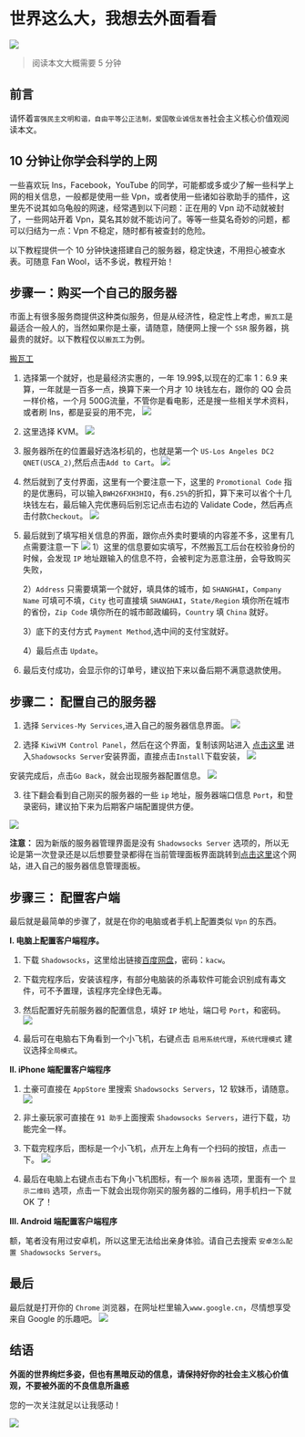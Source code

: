 # 世界这么大，我想去外面看看
![](http://pco4vspqe.bkt.clouddn.com/3%E3%80%82101.jpg)

> 阅读本文大概需要 5 分钟
## 前言

请怀着`富强民主文明和谐，自由平等公正法制，爱国敬业诚信友善`社会主义核心价值观阅读本文。

## 10 分钟让你学会科学的上网

一些喜欢玩 Ins，Facebook，YouTube 的同学，可能都或多或少了解一些科学上网的相关信息，一般都是使用一些 Vpn，或者使用一些诸如谷歌助手的插件，这里先不说其如乌龟般的网速，经常遇到以下问题：正在用的 Vpn 动不动就被封了，一些网站开着 Vpn，莫名其妙就不能访问了。等等一些莫名奇妙的问题，都可以归结为一点：Vpn 不稳定，随时都有被查封的危险。

以下教程提供一个 10 分钟快速搭建自己的服务器，稳定快速，不用担心被查水表。可随意 Fan Wool，话不多说，教程开始！

## 步骤一：购买一个自己的服务器

市面上有很多服务商提供这种类似服务，但是从经济性，稳定性上考虑，`搬瓦工`是最适合一般人的，当然如果你是土豪，请随意，随便网上搜一个 `SSR` 服务器，挑最贵的就好。以下教程仅以`搬瓦工`为例。

[搬瓦工](https://bandwagonhost.com/)

1. 选择第一个就好，也是最经济实惠的，一年 19.99$,以现在的汇率 1：6.9 来算，一年就是一百多一点，换算下来一个月才 10 块钱左右，跟你的 QQ 会员一样价格，一个月 500G流量，不管你是看电影，还是搜一些相关学术资料，或者刷 Ins，都是妥妥的用不完，
![](http://pco4vspqe.bkt.clouddn.com/3%E3%80%821.jpg)

2. 这里选择 KVM。
![](http://pco4vspqe.bkt.clouddn.com/3%E3%80%822.jpg)

3. 服务器所在的位置最好选洛杉矶的，也就是第一个 `US-Los Angeles DC2 QNET(USCA_2)`,然后点击`Add to Cart`。
![](http://pco4vspqe.bkt.clouddn.com/3%E3%80%8233.jpg)

4. 然后就到了支付界面，这里有一个要注意一下，这里的 `Promotional Code` 指的是优惠码，可以输入`BWH26FXH3HIQ`，有`6.25%`的折扣，算下来可以省个十几块钱左右，最后输入完优惠码后别忘记点击右边的 Validate Code，然后再点击付款`Checkout`。
![](http://pco4vspqe.bkt.clouddn.com/3%E3%80%824.jpg)

5. 最后就到了填写相关信息的界面，跟你点外卖时要填的内容差不多，这里有几点需要注意一下
![](http://pco4vspqe.bkt.clouddn.com/3%E3%80%825.jpg)
   1）这里的信息要如实填写，不然搬瓦工后台在校验身份的时候，会发现 `IP` 地址跟输入的信息不符，会被判定为恶意注册，会导致购买失败，

   2）`Address` 只需要填第一个就好，填具体的城市，如 `SHANGHAI`，`Company Name` 可填可不填，`City` 也可直接填 `SHANGHAI`，`State/Region` 填你所在城市的省份，`Zip Code` 填你所在的城市邮政编码，`Country` 填 `China` 就好。

   3）底下的支付方式 `Payment Method`,选中间的支付宝就好。

   4）最后点击 `Update`。

6. 最后支付成功，会显示你的订单号，建议拍下来以备后期不满意退款使用。

## 步骤二： 配置自己的服务器

1. 选择 `Services-My Services`,进入自己的服务器信息界面。
![](http://pco4vspqe.bkt.clouddn.com/3%E3%80%826.jpg)

2. 选择 `KiwiVM Control Panel`，然后在这个界面，复制该网站进入 [点击这里](https://kiwivm.64clouds.com/main-exec.php?mode=extras_shadowsocks) 进入`Shadowsocks Server`安装界面，直接点击`Install`下载安装，
![](http://pco4vspqe.bkt.clouddn.com/3%E3%80%827.jpg)

安装完成后，点击`Go Back`，就会出现服务器配置信息。
![](http://pco4vspqe.bkt.clouddn.com/3%E3%80%8277.jpg)

3. 往下翻会看到自己刚买的服务器的一些 `ip` 地址，服务器端口信息 `Port`，和登录密码，建议拍下来为后期客户端配置提供方便。

![](http://pco4vspqe.bkt.clouddn.com/3%E3%80%828.jpg)

**注意：** 因为新版的服务器管理界面是没有 `Shadowsocks Server` 选项的，所以无论是第一次登录还是以后想要登录都得在当前管理面板界面跳转到[点击这里](https://kiwivm.64clouds.com/main-exec.php?mode=extras_shadowsocks)这个网站，进入自己的服务器信息管理面板。

## 步骤三： 配置客户端

最后就是最简单的步骤了，就是在你的电脑或者手机上配置类似 `Vpn` 的东西。

**Ⅰ. 电脑上配置客户端程序。** 

1. 下载 `Shadowsocks`，这里给出链接[百度网盘](https://pan.baidu.com/s/1dz8tV8HyWegquH0tdQdJfQ)，密码：`kacw`。

2. 下载完程序后，安装该程序，有部分电脑装的杀毒软件可能会识别成有毒文件，可不予置理，该程序完全绿色无毒。

3. 然后配置好先前服务器的配置信息，填好 `IP` 地址，端口号 `Port`，和密码。
![](http://pco4vspqe.bkt.clouddn.com/3%E3%80%829.jpg)

4. 最后可在电脑右下角看到一个小飞机，右键点击 `启用系统代理`，`系统代理模式` 建议选择`全局模式`。

**Ⅱ. iPhone 端配置客户端程序**

1. 土豪可直接在 `AppStore` 里搜索 `Shadowsocks Servers`，12 软妹币，请随意。
![](http://pco4vspqe.bkt.clouddn.com/3%E3%80%8211.png)

2. 非土豪玩家可直接在 `91 助手`上面搜索 `Shadowsocks Servers`，进行下载，功能完全一样。

3. 下载完程序后，图标是一个小飞机，点开左上角有一个扫码的按钮，点击一下。
![](http://pco4vspqe.bkt.clouddn.com/3%E3%80%8212.jpg)

4. 最后在电脑上右键点击右下角小飞机图标，有一个 `服务器` 选项，里面有一个 `显示二维码` 选项，点击一下就会出现你刚买的服务器的二维码，用手机扫一下就 OK 了！

**Ⅲ. Android 端配置客户端程序**

额，笔者没有用过安卓机，所以这里无法给出亲身体验。请自己去搜索 `安卓怎么配置 Shadowsocks Servers`。

## 最后

最后就是打开你的 `Chrome` 浏览器，在网址栏里输入`www.google.cn`，尽情想享受来自 Google 的乐趣吧。
![](http://pco4vspqe.bkt.clouddn.com/3%E3%80%82101.jpg)

## 结语

**外面的世界绚烂多姿，但也有黑暗反动的信息，请保持好你的社会主义核心价值观，不要被外面的不良信息所蛊惑**



您的一次关注就足以让我感动！

![](http://pco4vspqe.bkt.clouddn.com/qrcode_for_gh_6eaaeac8f6b8_258.jpg)
